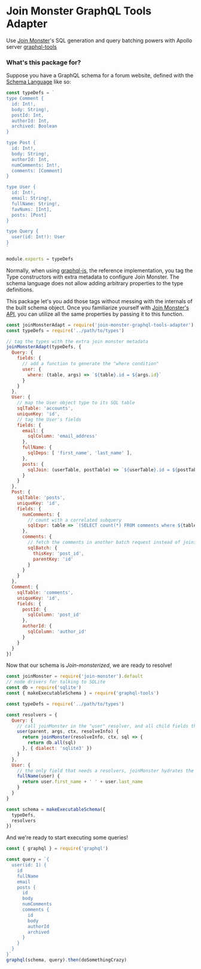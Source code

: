 # Join Monster GraphQL Tools Adapter

Use [Join Monster](https://github.com/stems/join-monster)'s SQL generation and query batching powers with Apollo server [graphql-tools](https://github.com/apollographql/graphql-tools)

### What's this package for?

Suppose you have a GraphQL schema for a forum website, defined with the [Schema Language](http://graphql.org/learn/schema/#type-language) like so:

```js
const typeDefs = `
type Comment {
  id: Int!,
  body: String!,
  postId: Int,
  authorId: Int,
  archived: Boolean
}

type Post {
  id: Int!,
  body: String!,
  authorId: Int,
  numComments: Int!,
  comments: [Comment]
}

type User {
  id: Int!,
  email: String!,
  fullName: String!,
  favNums: [Int],
  posts: [Post]
}

type Query {
  user(id: Int!): User
}
`

module.exports = typeDefs
```

Normally, when using [graphql-js](https://github.com/graphql/graphql-js), the reference implementation, you tag the Type constructors with extra metadata to configure Join Monster.
The schema language does not allow adding arbitrary properties to the type definitions.

This package let's you add those tags without messing with the internals of the built schema object.
Once you familiarize yourself with [Join Monster's API](http://join-monster.readthedocs.io), you can utilize all the same properties by passing it to this function.


```js
const joinMonsterAdapt = require('join-monster-graphql-tools-adapter')
const typeDefs = require('../path/to/types')

// tag the types with the extra join monster metadata
joinMonsterAdapt(typeDefs, {
  Query: {
    fields: {
      // add a function to generate the "where condition"
      user: {
        where: (table, args) => `${table}.id = ${args.id}`
      }
    }
  },
  User: {
    // map the User object type to its SQL table
    sqlTable: 'accounts',
    uniqueKey: 'id',
    // tag the User's fields
    fields: {
      email: {
        sqlColumn: 'email_address'
      },
      fullName: {
        sqlDeps: [ 'first_name', 'last_name' ],
      },
      posts: {
        sqlJoin: (userTable, postTable) => `${userTable}.id = ${postTable}.author_id`,
      }
    }
  },
  Post: {
    sqlTable: 'posts',
    uniqueKey: 'id',
    fields: {
      numComments: {
        // count with a correlated subquery
        sqlExpr: table => `(SELECT count(*) FROM comments where ${table}.id = comments.post_id)`
      },
      comments: {
        // fetch the comments in another batch request instead of joining
        sqlBatch: {
          thisKey: 'post_id',
          parentKey: 'id'
        }
      }
    }
  },
  Comment: {
    sqlTable: 'comments',
    uniqueKey: 'id',
    fields: {
      postId: {
        sqlColumn: 'post_id'
      },
      authorId: {
        sqlColumn: 'author_id'
      }
    }
  }
})
```

Now that our schema is *Join-monsterized*, we are ready to resolve!

```js
const joinMonster = require('join-monster').default
// node drivers for talking to SQLite
const db = require('sqlite')
const { makeExecutableSchema } = require('graphql-tools')

const typeDefs = require('../path/to/types')

const resolvers = {
  Query: {
    // call joinMonster in the "user" resolver, and all child fields that are tagged with "sqlTable" are handled!
    user(parent, args, ctx, resolveInfo) {
      return joinMonster(resolveInfo, ctx, sql => {
        return db.all(sql)
      }, { dialect: 'sqlite3' })
    }
  },
  User: {
    // the only field that needs a resolvers, joinMonster hydrates the rest!
    fullName(user) {
      return user.first_name + ' ' + user.last_name
    }
  }
}

const schema = makeExecutableSchema({
  typeDefs,
  resolvers
})
```

And we're ready to start executing some queries!

```js
const { graphql } = require('graphql')

const query = `{
  user(id: 1) {
    id
    fullName
    email
    posts {
      id
      body
      numComments
      comments {
        id
        body
        authorId
        archived
      }
    }
  }
}`
graphql(schema, query).then(doSomethingCrazy)
```

